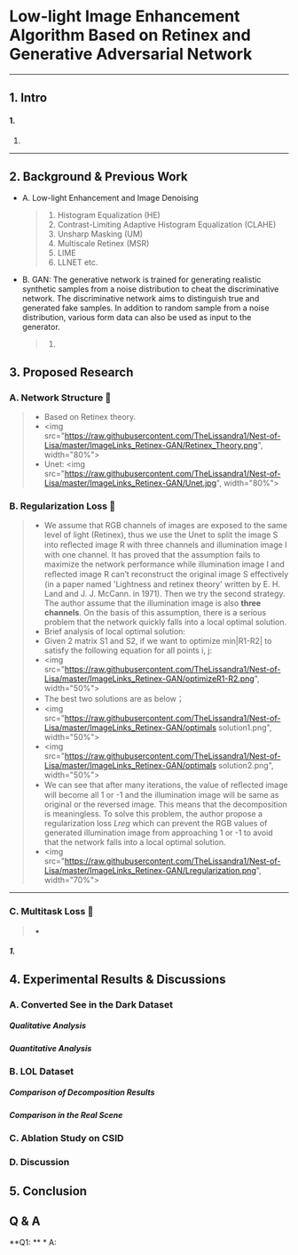 # Low-light Image Enhancement Algorithm Based on Retinex and Generative Adversarial Network
* * *
## 1. Intro
#### 1. 
   1.

* * * 
## 2. Background & Previous Work
* A. Low-light Enhancement and Image Denoising
  > 1. Histogram Equalization (HE)
  > 2. Contrast-Limiting Adaptive Histogram Equalization (CLAHE)
  > 3. Unsharp Masking (UM)
  > 4. Multiscale Retinex (MSR)
  > 5. LIME
  > 6. LLNET etc.
* B. GAN: The generative network is trained for generating realistic synthetic samples from a noise distribution to cheat the discriminative network. The discriminative network aims to distinguish true and generated fake samples. In addition to random sample from a noise distribution, various form data can also be used as input to the generator.
  > 1. 

## 3. Proposed Research
### A. Network Structure  💜
   > * Based on Retinex theory.
   > * <img src="https://raw.githubusercontent.com/TheLissandra1/Nest-of-Lisa/master/ImageLinks_Retinex-GAN/Retinex_Theory.png", width="80%">
   > * Unet: 
   >   <img src="https://raw.githubusercontent.com/TheLissandra1/Nest-of-Lisa/master/ImageLinks_Retinex-GAN/Unet.jpg", width="80%">
   
### B. Regularization Loss 💜
   > * We assume that RGB channels of images are exposed to the same level of light (Retinex), thus we use the Unet to split the image S into reﬂected image R with three channels and illumination image I with one channel. It has proved that the assumption fails to maximize the network performance while illumination image I and reﬂected image R can’t reconstruct the original image S effectively (in a paper named 'Lightness and retinex theory' written by E. H. Land and J. J. McCann. in 1971). Then we try the second strategy. The author assume that the illumination image is also **three channels**. On the basis of this assumption, there is a serious problem that the network quickly falls into a local optimal solution. 
   > * Brief analysis of local optimal solution:
   > * Given 2 matrix S1 and S2, if we want to optimize min|R1-R2| to satisfy the following equation for all points i, j:
   > * <img src="https://raw.githubusercontent.com/TheLissandra1/Nest-of-Lisa/master/ImageLinks_Retinex-GAN/optimizeR1-R2.png", width="50%">
   > * The best two solutions are as below；
   > * <img src="https://raw.githubusercontent.com/TheLissandra1/Nest-of-Lisa/master/ImageLinks_Retinex-GAN/optimals solution1.png", width="50%">
   > * <img src="https://raw.githubusercontent.com/TheLissandra1/Nest-of-Lisa/master/ImageLinks_Retinex-GAN/optimals solution2.png", width="50%">
   > * We can see that after many iterations, the value of reﬂected image will become all 1 or -1 and the illumination image will be same as original or the reversed image. This means that the decomposition is meaningless. To solve this problem, the author propose a regularization loss *Lreg* which can prevent the RGB values of generated illumination image from approaching 1 or -1 to avoid that the network falls into a local optimal solution.
   > * <img src="https://raw.githubusercontent.com/TheLissandra1/Nest-of-Lisa/master/ImageLinks_Retinex-GAN/Lregularization.png", width="70%">

* * *
### C. Multitask Loss 💜 
   > * 
##### 1. 


## 4. Experimental Results & Discussions
### A. Converted See in the Dark Dataset
##### Qualitative Analysis
##### Quantitative Analysis

### B. LOL Dataset
##### Comparison of Decomposition Results
##### Comparison in the Real Scene

### C. Ablation Study on CSID
### D. Discussion

## 5. Conclusion


## Q & A 
**Q1: **
    * A:
